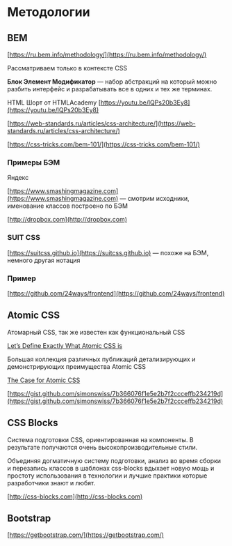 # Методологии

## BEM

[https://ru.bem.info/methodology/](https://ru.bem.info/methodology/)

Рассматриваем только в контексте CSS

**Блок Элемент Модификатор** — набор абстракций на который можно разбить интерфейс и разрабатывать все в одних и тех же терминах.

HTML Шорт от HTMLAcademy [https://youtu.be/lQPs20b3Ey8](https://youtu.be/lQPs20b3Ey8)

[https://web-standards.ru/articles/css-architecture/](https://web-standards.ru/articles/css-architecture/)

[https://css-tricks.com/bem-101/](https://css-tricks.com/bem-101/)

### Примеры БЭМ

Яндекс

[https://www.smashingmagazine.com](https://www.smashingmagazine.com) — смотрим исходники, именование классов построено по БЭМ

[http://dropbox.com](http://dropbox.com)

### SUIT CSS

[https://suitcss.github.io](https://suitcss.github.io) — похоже на БЭМ, немного другая нотация

### Пример

[https://github.com/24ways/frontend](https://github.com/24ways/frontend)

## Atomic CSS

Атомарный CSS, так же известен как функциональный CSS

[Let’s Define Exactly What Atomic CSS is](https://css-tricks.com/lets-define-exactly-atomic-css/)

Большая коллекция различных публикаций детализирующих и демонстрирующих преимущества Atomic CSS

[The Case for Atomic CSS](https://johnpolacek.github.io/the-case-for-atomic-css/)

[https://gist.github.com/simonswiss/7b366076f1e5e2b7f2ccceffb234219d](https://gist.github.com/simonswiss/7b366076f1e5e2b7f2ccceffb234219d)

## CSS Blocks

Система подготовки CSS, ориентированная на компоненты. В результате получаются очень высокопроизводительные стили.

Объединяя догматичную систему подготовки, анализ во время сборки и перезапись классов в шаблонах css-blocks вдыхает новую мощь и простоту использования в технологии и лучшие практики которые разработчики знают и любят.

[http://css-blocks.com](http://css-blocks.com)

## Bootstrap

[https://getbootstrap.com/](https://getbootstrap.com/)
